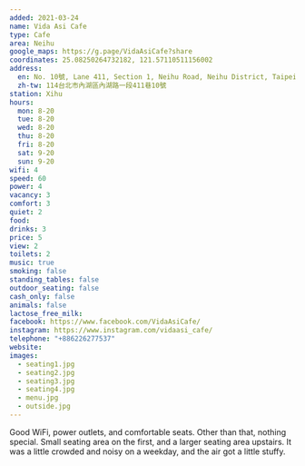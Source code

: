 ```yaml
---
added: 2021-03-24
name: Vida Asi Cafe
type: Cafe
area: Neihu
google_maps: https://g.page/VidaAsiCafe?share
coordinates: 25.08250264732182, 121.57110511156002
address:
  en: No. 10號, Lane 411, Section 1, Neihu Road, Neihu District, Taipei City, 114
  zh-tw: 114台北市內湖區內湖路一段411巷10號
station: Xihu
hours:
  mon: 8-20
  tue: 8-20
  wed: 8-20
  thu: 8-20
  fri: 8-20
  sat: 9-20
  sun: 9-20
wifi: 4
speed: 60
power: 4
vacancy: 3
comfort: 3
quiet: 2
food: 
drinks: 3
price: 5
view: 2
toilets: 2
music: true
smoking: false
standing_tables: false
outdoor_seating: false
cash_only: false
animals: false
lactose_free_milk: 
facebook: https://www.facebook.com/VidaAsiCafe/
instagram: https://www.instagram.com/vidaasi_cafe/
telephone: "+886226277537"
website: 
images:
  - seating1.jpg
  - seating2.jpg
  - seating3.jpg
  - seating4.jpg
  - menu.jpg
  - outside.jpg
---
```


Good WiFi, power outlets, and comfortable seats. Other than that, nothing special. Small seating area on the first, and a larger seating area upstairs. It was a little crowded and noisy on a weekday, and the air got a little stuffy.
